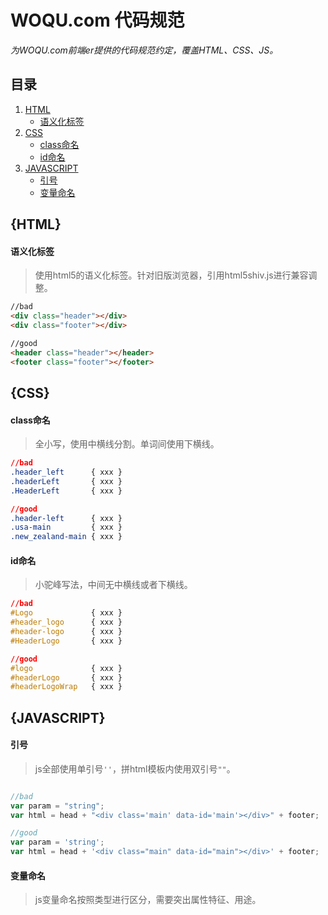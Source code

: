 # WOQU.com 代码规范

*为WOQU.com前端er提供的代码规范约定，覆盖HTML、CSS、JS。*

## 目录
  1. [HTML](#html)
     - [语义化标签](#semantic)
  1. [CSS](#css)
     - [class命名](#class-name)
     - [id命名](#id-name)
  1. [JAVASCRIPT](#javascript)
     - [引号](#quotation)
     - [变量命名](#js-name)

## {HTML}<a name="html"></a>

#### 语义化标签
> 使用html5的语义化标签。针对旧版浏览器，引用html5shiv.js进行兼容调整。

```html
//bad
<div class="header"></div>
<div class="footer"></div>

//good
<header class="header"></header>
<footer class="footer"></footer>
```

## {CSS}<a name="css"></a>

#### class命名<a name="class-name"></a>
> 全小写，使用中横线分割。单词间使用下横线。

```css
//bad
.header_left      { xxx }
.headerLeft       { xxx }
.HeaderLeft       { xxx }

//good
.header-left      { xxx }
.usa-main         { xxx }
.new_zealand-main { xxx }
```

#### id命名<a name="id-name"></a>
> 小驼峰写法，中间无中横线或者下横线。

```css
//bad
#Logo             { xxx }
#header_logo      { xxx }
#header-logo      { xxx }
#HeaderLogo       { xxx }

//good
#logo             { xxx }
#headerLogo       { xxx }
#headerLogoWrap   { xxx }

```

## {JAVASCRIPT}<a name="javascript"></a>

#### 引号<a name="quotation"></a>
> js全部使用单引号`''`，拼html模板内使用双引号`""`。

```javascript

//bad
var param = "string";
var html = head + "<div class='main' data-id='main'></div>" + footer;

//good
var param = 'string';
var html = head + '<div class="main" data-id="main"></div>' + footer;

```

#### 变量命名<a name="js-name"></a>
> js变量命名按照类型进行区分，需要突出属性特征、用途。

